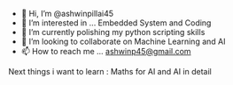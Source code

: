 - 👋 Hi, I’m @ashwinpillai45
- 👀 I’m interested in ... Embedded System and Coding
- 🌱 I’m currently polishing my python scripting skills
- 💞️ I’m looking to collaborate on Machine Learning and AI
- 📫 How to reach me ... ashwinp45@gmail.com

Next things i want to learn : Maths for AI and AI in detail

<!---
ashwinpillai45/ashwinpillai45 is a ✨ special ✨ repository because its `README.md` (this file) appears on your GitHub profile.
You can click the Preview link to take a look at your changes.
--->
